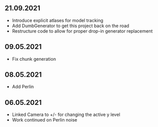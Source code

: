 ## 21.09.2021
* Introduce explicit atlases for model tracking
* Add DumbGenerator to get this project back on the road
* Restructure code to allow for proper drop-in generator replacement

## 09.05.2021
* Fix chunk generation

## 08.05.2021
* Add Perlin

## 06.05.2021

* Linked Camera to +/- for changing the active y level
* Work continued on Perlin noise
